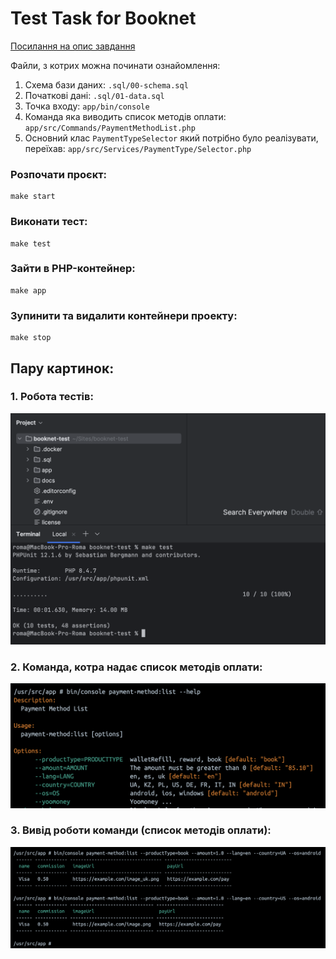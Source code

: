 # Test Task for Booknet

[Посилання на опис завдання](https://github.com/booknet-company/test)

Файли, з котрих можна починати ознайомлення:

1. Схема бази даних: `.sql/00-schema.sql`
2. Початкові дані: `.sql/01-data.sql`
3. Точка входу: `app/bin/console`
4. Команда яка виводить список методів оплати: `app/src/Commands/PaymentMethodList.php`
5. Основний клас `PaymentTypeSelector` який потрібно було реалізувати, переїхав: `app/src/Services/PaymentType/Selector.php`

### Розпочати проєкт:

```shell
make start
```

### Виконати тест:

```shell
make test
```

### Зайти в PHP-контейнер:

```shell
make app
```

### Зупинити та видалити контейнери проекту:

```shell
make stop
```

## Пару картинок:

### 1. Робота тестів:

![screen_3.png](docs/screen_3.png)

### 2. Команда, котра надає список методів оплати:

![screen_1.png](docs/screen_1.png)

### 3. Вивід роботи команди (список методів оплати):

![screen_2.png](docs/screen_2.png)
